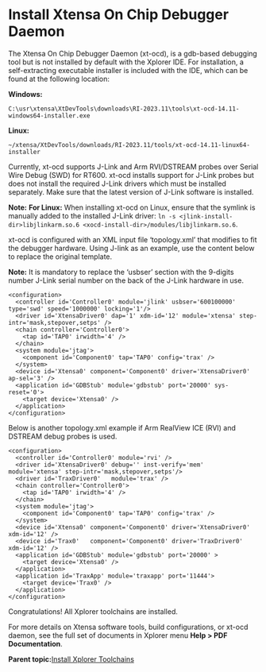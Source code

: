 # Install Xtensa On Chip Debugger Daemon

The Xtensa On Chip Debugger Daemon \(xt-ocd\), is a gdb-based debugging tool but is not installed by default with the Xplorer IDE. For installation, a self-extracting executable installer is included with the IDE, which can be found at the following location:

**Windows:**

`C:\usr\xtensa\XtDevTools\downloads\RI-2023.11\tools\xt-ocd-14.11-windows64-installer.exe`

**Linux:**

`~/xtensa/XtDevTools/downloads/RI-2023.11/tools/xt-ocd-14.11-linux64-installer`

Currently, xt-ocd supports J-Link and Arm RVI/DSTREAM probes over Serial Wire Debug \(SWD\) for RT600. xt-ocd installs support for J-Link probes but does not install the required J-Link drivers which must be installed separately. Make sure that the latest version of J-Link software is installed.

**Note:** **For Linux:** When installing xt-ocd on Linux, ensure that the symlink is manually added to the installed J-Link driver: `ln -s <jlink-install-dir>libjlinkarm.so.6 <xocd-install-dir>/modules/libjlinkarm.so.6`.

xt-ocd is configured with an XML input file ‘topology.xml’ that modifies to fit the debugger hardware. Using J-link as an example, use the content below to replace the original template.

**Note:** It is mandatory to replace the ‘usbser’ section with the 9-digits number J-Link serial number on the back of the J-Link hardware in use.

```
<configuration>
  <controller id='Controller0' module='jlink' usbser='600100000' type='swd' speed='1000000' locking='1'/>
  <driver id='XtensaDriver0' dap='1' xdm-id='12' module='xtensa' step-intr='mask,stepover,setps' />
  <chain controller='Controller0'>
    <tap id='TAP0' irwidth='4' />
  </chain>
  <system module='jtag'>
    <component id='Component0' tap='TAP0' config='trax' />
  </system>
  <device id='Xtensa0' component='Component0' driver='XtensaDriver0' ap-sel='3' />
  <application id='GDBStub' module='gdbstub' port='20000' sys-reset='0'>
    <target device='Xtensa0' />
  </application>
</configuration>
```

Below is another topology.xml example if Arm RealView ICE \(RVI\) and DSTREAM debug probes is used.

```
<configuration>
  <controller id='Controller0' module='rvi' />
  <driver id='XtensaDriver0' debug='' inst-verify='mem' module='xtensa' step-intr='mask,stepover,setps'/>
  <driver id='TraxDriver0'   module='trax' />
  <chain controller='Controller0'>
    <tap id='TAP0' irwidth='4' />
  </chain>
  <system module='jtag'>
    <component id='Component0' tap='TAP0' config='trax' />
  </system>
  <device id='Xtensa0' component='Component0' driver='XtensaDriver0' xdm-id='12' />
  <device id='Trax0'   component='Component0' driver='TraxDriver0' xdm-id='12' />
  <application id='GDBStub' module='gdbstub' port='20000' >
    <target device='Xtensa0' />
  </application>
  <application id='TraxApp' module='traxapp' port='11444'>
    <target device='Trax0' />
  </application>
</configuration>
```

Congratulations! All Xplorer toolchains are installed.

For more details on Xtensa software tools, build configurations, or xt-ocd daemon, see the full set of documents in Xplorer menu **Help \> PDF Documentation**.

**Parent topic:**[Install Xplorer Toolchains](../topics/install_xplorer_toolchains.md)

